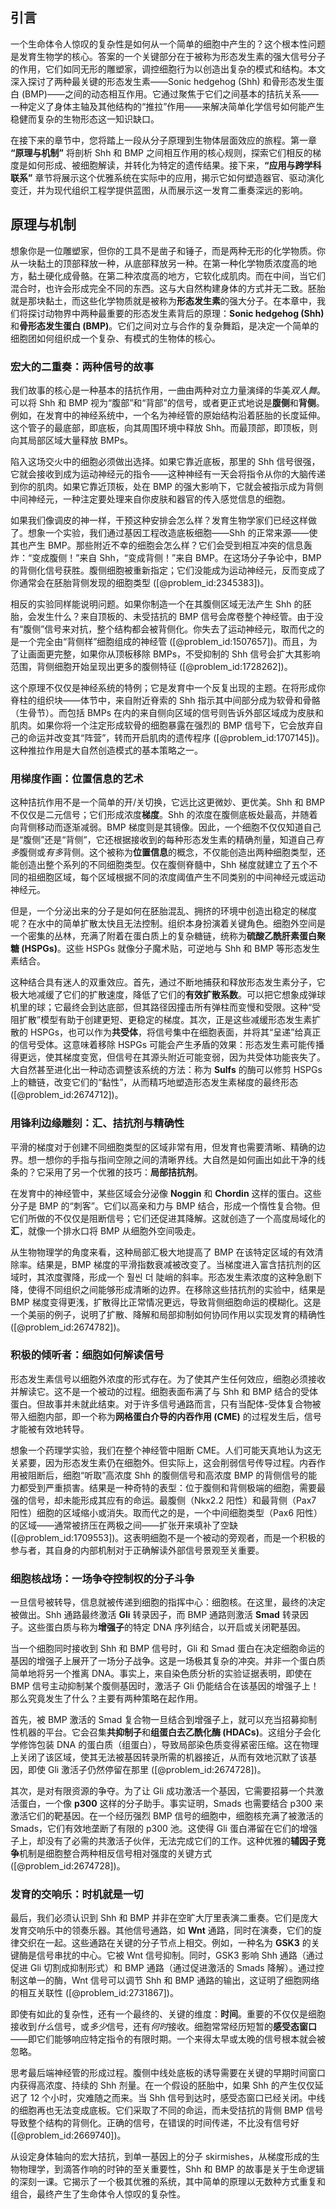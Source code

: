## 引言
一个生命体令人惊叹的复杂性是如何从一个简单的细胞中产生的？这个根本性问题是发育生物学的核心。答案的一个关键部分在于被称为形态发生素的强大信号分子的作用，它们如同无形的雕塑家，调控细胞行为以创造出复杂的模式和结构。本文深入探讨了两种最关键的形态发生素——Sonic hedgehog (Shh) 和骨形态发生蛋白 (BMP)——之间的动态相互作用。它通过聚焦于它们之间基本的拮抗关系——一种定义了身体主轴及其他结构的“推拉”作用——来解决简单化学信号如何能产生稳健而复杂的生物形态这一知识缺口。

在接下来的章节中，您将踏上一段从分子原理到生物体层面效应的旅程。第一章 **“原理与机制”** 将剖析 Shh 和 BMP 之间相互作用的核心规则，探索它们相反的梯度是如何形成、被细胞解读，并转化为特定的遗传结果。接下来，**“应用与跨学科联系”** 章节将展示这个优雅系统在实际中的应用，揭示它如何塑造器官、驱动演化变迁，并为现代组织工程学提供蓝图，从而展示这一发育二重奏深远的影响。

## 原理与机制

想象你是一位雕塑家，但你的工具不是凿子和锤子，而是两种无形的化学物质。你从一块黏土的顶部释放一种，从底部释放另一种。在第一种化学物质浓度高的地方，黏土硬化成骨骼。在第二种浓度高的地方，它软化成肌肉。而在中间，当它们混合时，也许会形成完全不同的东西。这与大自然构建身体的方式并无二致。胚胎就是那块黏土，而这些化学物质就是被称为**形态发生素**的强大分子。在本章中，我们将探讨动物界中两种最重要的形态发生素背后的原理：**Sonic hedgehog (Shh)** 和**骨形态发生蛋白 (BMP)**。它们之间对立与合作的复杂舞蹈，是决定一个简单的细胞团如何组织成一个复杂、有模式的生物体的核心。

### 宏大的二重奏：两种信号的故事

我们故事的核心是一种基本的拮抗作用，一曲由两种对立力量演绎的华美*双人舞*。可以将 Shh 和 BMP 视为“腹部”和“背部”的信号，或者更正式地说是**腹侧**和**背侧**。例如，在发育中的神经系统中，一个名为神经管的原始结构沿着胚胎的长度延伸。这个管子的最底部，即底板，向其周围环境中释放 Shh。而最顶部，即顶板，则向其局部区域大量释放 BMPs。

陷入这场交火中的细胞必须做出选择。如果它靠近底板，那里的 Shh 信号很强，它就会接收到成为运动神经元的指令——这种神经有一天会将指令从你的大脑传递到你的肌肉。如果它靠近顶板，处在 BMP 的强大影响下，它就会被指示成为背侧中间神经元，一种注定要处理来自你皮肤和器官的传入感觉信息的细胞。

如果我们像调皮的神一样，干预这种安排会怎么样？发育生物学家们已经这样做了。想象一个实验，我们通过基因工程改造底板细胞——Shh 的正常来源——使其也产生 BMP。那些附近不幸的细胞会怎么样？它们会受到相互冲突的信息轰炸：“变成腹侧！”来自 Shh，“变成背侧！”来自 BMP。在这场分子争论中，BMP 的背侧化信号获胜。腹侧细胞被重新指定；它们没能成为运动神经元，反而变成了你通常会在胚胎背侧发现的细胞类型 ([@problem_id:2345383])。

相反的实验同样能说明问题。如果你制造一个在其腹侧区域无法产生 Shh 的胚胎，会发生什么？来自顶板的、未受拮抗的 BMP 信号会席卷整个神经管。由于没有“腹侧”信号来对抗，整个结构都会被背侧化。你失去了运动神经元，取而代之的是一个完全由“背侧样”细胞组成的神经管 ([@problem_id:1507657])。而且，为了让画面更完整，如果你从顶板移除 BMPs，不受抑制的 Shh 信号会扩大其影响范围，背侧细胞开始呈现出更多的腹侧特征 ([@problem_id:1728262])。

这个原理不仅仅是神经系统的特例；它是发育中一个反复出现的主题。在将形成你脊柱的组织块——体节中，来自附近脊索的 Shh 指示其中间部分成为软骨和骨骼（生骨节）。而包括 BMPs 在内的来自侧向区域的信号则告诉外部区域成为皮肤和肌肉。如果你将一个注定形成软骨的细胞暴露在强烈的 BMP 信号下，它会放弃自己的命运并改变其“阵营”，转而开启肌肉的遗传程序 ([@problem_id:1707145])。这种推拉作用是大自然创造模式的基本策略之一。

### 用梯度作画：位置信息的艺术

这种拮抗作用不是一个简单的开/关切换，它远比这更微妙、更优美。Shh 和 BMP 不仅仅是二元信号；它们形成浓度**梯度**。Shh 的浓度在腹侧底板处最高，并随着向背侧移动而逐渐减弱。BMP 梯度则是其镜像。因此，一个细胞不仅仅知道自己是“腹侧”还是“背侧”，它还根据接收到的每种形态发生素的精确剂量，知道自己*有多*腹侧或*有多*背侧。这个被称为**位置信息**的概念，不仅能创造出两种细胞类型，还能创造出整个系列的不同细胞类型。仅在腹侧脊髓中，Shh 梯度就建立了五个不同的祖细胞区域，每个区域根据不同的浓度阈值产生不同类别的中间神经元或运动神经元。

但是，一个分泌出来的分子是如何在胚胎混乱、拥挤的环境中创造出稳定的梯度呢？在水中的简单扩散太快且无法控制。组织本身扮演着关键角色。细胞外空间是一个密集的丛林，充满了附着在蛋白质上的复杂糖链，统称为**硫酸乙酰肝素蛋白聚糖 (HSPGs)**。这些 HSPGs 就像分子魔术贴，可逆地与 Shh 和 BMP 等形态发生素结合。

这种结合具有迷人的双重效应。首先，通过不断地捕获和释放形态发生素分子，它极大地减缓了它们的扩散速度，降低了它们的**有效扩散系数**。可以把它想象成弹球机里的球；它最终会到达底部，但其路径因撞击所有弹柱而变慢和受限。这种“受阻扩散”模型有助于创建更短、更稳定的梯度。其次，正是这些减缓形态发生素扩散的 HSPGs，也可以作为**共受体**，将信号集中在细胞表面，并将其“呈递”给真正的信号受体。这意味着移除 HSPGs 可能会产生矛盾的效果：形态发生素可能传播得更远，使其梯度变宽，但信号在其源头附近可能变弱，因为共受体功能丧失了。大自然甚至进化出一种动态调整该系统的方法：称为 **Sulfs** 的酶可以修剪 HSPGs 上的糖链，改变它们的“黏性”，从而精巧地塑造形态发生素梯度的最终形态 ([@problem_id:2674712])。

### 用锋利边缘雕刻：汇、拮抗剂与精确性

平滑的梯度对于创建不同细胞类型的区域非常有用，但发育也需要清晰、精确的边界。想一想你的手指与指间空隙之间的清晰界线。大自然是如何画出如此干净的线条的？它采用了另一个优雅的技巧：**局部拮抗剂**。

在发育中的神经管中，某些区域会分泌像 **Noggin** 和 **Chordin** 这样的蛋白。这些分子是 BMP 的“刺客”。它们以高亲和力与 BMP 结合，形成一个惰性复合物。但它们所做的不仅仅是阻断信号；它们还促进其降解。这就创造了一个高度局域化的**汇**，就像一个排水口将 BMP 从细胞外空间吸走。

从生物物理学的角度来看，这种局部汇极大地提高了 BMP 在该特定区域的有效清除率。结果是，BMP 梯度的平滑指数衰减被改变了。当梯度进入富含拮抗剂的区域时，其浓度骤降，形成一个 훨씬 더 陡峭的斜率。形态发生素浓度的这种急剧下降，使得不同组织之间能够形成清晰的边界。在移除这些拮抗剂的实验中，结果是 BMP 梯度变得更浅，扩散得比正常情况更远，导致背侧细胞命运的模糊化。这是一个美丽的例子，说明了扩散、降解和局部抑制如何协同作用以实现发育的精确性 ([@problem_id:2674782])。

### 积极的倾听者：细胞如何解读信号

形态发生素信号以细胞外浓度的形式存在。为了使其产生任何效应，细胞必须接收并解读它。这不是一个被动的过程。细胞表面布满了与 Shh 和 BMP 结合的受体蛋白。但故事并未就此结束。对于许多信号通路而言，只有当配体-受体复合物被带入细胞内部，即一个称为**网格蛋白介导的内吞作用 (CME)** 的过程发生后，信号才能被有效地转导。

想象一个药理学实验，我们在整个神经管中阻断 CME。人们可能天真地认为这无关紧要，因为形态发生素仍在细胞外。但实际上，这会削弱信号传导过程。内吞作用被阻断后，细胞“听取”高浓度 Shh 的腹侧信号和高浓度 BMP 的背侧信号的能力都受到严重损害。结果是一种奇特的表型：位于腹侧和背侧极端的细胞，需要最强的信号，却未能形成其应有的命运。最腹侧（Nkx2.2 阳性）和最背侧（Pax7 阳性）细胞的区域缩小或消失。取而代之的是，一个中间细胞类型（Pax6 阳性）的区域——通常被挤压在两极之间——扩张开来填补了空缺 ([@problem_id:1709553])。这表明细胞不是一个被动的旁观者，而是一个积极的参与者，其自身的内部机制对于正确解读外部信号景观至关重要。

### 细胞核战场：一场争夺控制权的分子斗争

一旦信号被转导，信息就被传递到细胞的指挥中心：细胞核。在这里，最终的决定被做出。Shh 通路最终激活 **Gli** 转录因子，而 BMP 通路则激活 **Smad** 转录因子。这些蛋白质与称为**增强子**的特定 DNA 序列结合，以开启或关闭靶基因。

当一个细胞同时接收到 Shh 和 BMP 信号时，Gli 和 Smad 蛋白在决定细胞命运的基因的增强子上展开了一场分子战争。这是一场极其复杂的冲突。并非一个蛋白质简单地将另一个推离 DNA。事实上，来自染色质分析的实验证据表明，即使在 BMP 信号主动抑制某个腹侧基因时，激活子 Gli 仍能结合在该基因的增强子上！那么究竟发生了什么？主要有两种策略在起作用。

首先，被 BMP 激活的 Smad 复合物一旦结合到增强子上，就可以充当招募抑制性机器的平台。它会召集**共抑制子**和**组蛋白去乙酰化酶 (HDACs)**。这组分子会化学修饰包装 DNA 的蛋白质（组蛋白），导致局部染色质变得紧密压缩。这在物理上关闭了该区域，使其无法被基因转录所需的机器接近，从而有效地沉默了该基因，即使 Gli 激活子仍然停留在那里 ([@problem_id:2674728])。

其次，是对有限资源的争夺。为了让 Gli 成功激活一个基因，它需要招募一个共激活蛋白，一个像 **p300** 这样的分子助手。事实证明，Smads 也需要结合 p300 来激活它们的靶基因。在一个经历强烈 BMP 信号的细胞中，细胞核充满了被激活的 Smads，它们有效地垄断了有限的 p300 池。这使得 Gli 蛋白滞留在它们的增强子上，却没有了必需的共激活子伙伴，无法完成它们的工作。这种优雅的**辅因子竞争**机制是细胞整合两种相反信号相对强度的关键方式 ([@problem_id:2674728])。

### 发育的交响乐：时机就是一切

最后，我们必须认识到 Shh 和 BMP 并非在空旷大厅里表演二重奏。它们是庞大发育交响乐中的领奏乐器。其他信号通路，如 **Wnt** 通路，同时在演奏，它们的旋律交织在一起。这些通路在关键的分子节点上相交。例如，一种名为 **GSK3** 的关键酶是信号串扰的中心。它被 Wnt 信号抑制。同时，GSK3 影响 Shh 通路（通过促进 Gli 切割成抑制形式）和 BMP 通路（通过促进激活的 Smads 降解）。通过控制这单一的酶，Wnt 信号可以调节 Shh 和 BMP 通路的输出，这证明了细胞网络的相互关联性 ([@problem_id:2731867])。

即使有如此的复杂性，还有一个最终的、关键的维度：**时间**。重要的不仅仅是细胞接收到*什么*信号，或*多少*信号，还有*何时*接收。细胞常常经历短暂的**感受态窗口**——即它们能够响应特定指令的有限时期。一个来得太早或太晚的信号根本就会被忽略。

思考最后端神经管的形成过程。腹侧中线处底板的诱导需要在关键的早期时间窗口内获得高浓度、持续的 Shh 剂量。在一个假设的胚胎中，如果 Shh 的产生仅仅延迟了 12 个小时，灾难随之而来。当 Shh 信号到达时，感受态窗口已经关闭。中线的细胞再也无法变成底板。它们采取了不同的命运，而未受拮抗的背侧 BMP 信号导致整个结构的背侧化。正确的信号，在错误的时间传递，不比没有信号好 ([@problem_id:2669740])。

从设定身体轴向的宏大拮抗，到单一基因上的分子 skirmishes，从梯度形成的生物物理学，到滴答作响的时钟的至关重要性，Shh 和 BMP 的故事是关于生命逻辑的深刻一课。它揭示了一个极其优雅的系统，其中简单的原理以无数种方式重复和组合，最终产生了生命体令人惊叹的复杂性。

